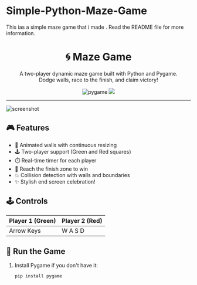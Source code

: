 # Simple-Python-Maze-Game
This ias a simple maze game that i made . Read the README file for more information.

<h1 align="center">
  🌀 Maze Game
</h1>

<p align="center">
  A two-player dynamic maze game built with Python and Pygame.<br>
  Dodge walls, race to the finish, and claim victory!
</p>

<p align="center">
  <img src="https://img.shields.io/badge/Pygame-2.1-brightgreen?style=flat-square&logo=python&logoColor=white" alt="pygame">
  <img src="https://img.shields.io/badge/Python-3.8%2B-blue?style=flat-square&logo=python">
</p>

---

![screenshot](https://user-images.githubusercontent.com/YOUR_USERNAME_HERE/maze-preview.gif)

## 🎮 Features

- 🧱 Animated walls with continuous resizing
- 🕹️ Two-player support (Green and Red squares)
- ⏱️ Real-time timer for each player
- 🎯 Reach the finish zone to win
- 💥 Collision detection with walls and boundaries
- ✨ Stylish end screen celebration!

## 🕹️ Controls

| Player 1 (Green) | Player 2 (Red) |
|------------------|----------------|
| Arrow Keys       | W A S D        |

## 🚀 Run the Game

1. Install Pygame if you don't have it:
   ```bash
   pip install pygame
